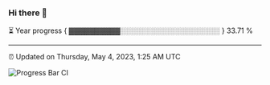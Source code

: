 ### Hi there 👋

⏳ Year progress { ▓▓▓▓▓▓▓▓▓▓░░░░░░░░░░░░░░░░░░░░ } 33.71 %

---

⏰ Updated on Thursday, May 4, 2023, 1:25 AM UTC

![Progress Bar CI](https://github.com/arthurbuhl/arthurbuhl/workflows/Progress%20Bar%20CI/badge.svg)
